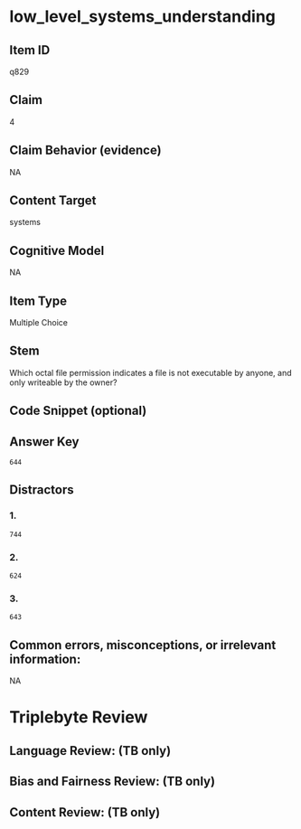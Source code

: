 # low_level_systems_understanding

## Item ID
q829

## Claim
4

## Claim Behavior (evidence)
NA

## Content Target
systems

## Cognitive Model
NA

## Item Type
Multiple Choice

## Stem
Which octal file permission indicates a file is not executable by anyone, and only writeable by the owner?

## Code Snippet (optional)


## Answer Key
`644`

## Distractors

### 1.
`744`

### 2.
`624`

### 3.
`643`

## Common errors, misconceptions, or irrelevant information:
NA

# Triplebyte Review


## Language Review: (TB only)


## Bias and Fairness Review: (TB only)


## Content Review: (TB only)

